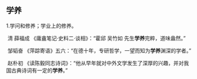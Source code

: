 ## 学养

1.学问和修养；学业上的修养。

​	清 薛福成  《庸盦笔记·史料二·谈相》：“霍邱 吴竹如 先生**学养**完粹，道味盎然。”

​	邹韬奋  《萍踪寄语》五六：“在德十年，专研哲学，一望而知为**学养**渊深的学者。”

​	赵朴初  《读陈毅同志诗词》：“他从早年就对中外文学发生了深厚的兴趣，并对我国古典诗词有一定的**学养**。”